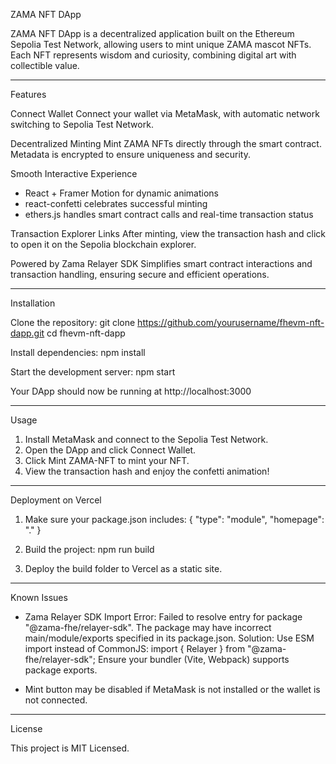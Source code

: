 ZAMA NFT DApp

ZAMA NFT DApp is a decentralized application built on the Ethereum Sepolia Test Network, allowing users to mint unique ZAMA mascot NFTs. Each NFT represents wisdom and curiosity, combining digital art with collectible value.

------------------------------------------------------------

Features

Connect Wallet
Connect your wallet via MetaMask, with automatic network switching to Sepolia Test Network.

Decentralized Minting
Mint ZAMA NFTs directly through the smart contract. Metadata is encrypted to ensure uniqueness and security.

Smooth Interactive Experience
- React + Framer Motion for dynamic animations
- react-confetti celebrates successful minting
- ethers.js handles smart contract calls and real-time transaction status

Transaction Explorer Links
After minting, view the transaction hash and click to open it on the Sepolia blockchain explorer.

Powered by Zama Relayer SDK
Simplifies smart contract interactions and transaction handling, ensuring secure and efficient operations.

------------------------------------------------------------

Installation

Clone the repository:
git clone https://github.com/yourusername/fhevm-nft-dapp.git
cd fhevm-nft-dapp

Install dependencies:
npm install

Start the development server:
npm start

Your DApp should now be running at http://localhost:3000

------------------------------------------------------------

Usage

1. Install MetaMask and connect to the Sepolia Test Network.
2. Open the DApp and click Connect Wallet.
3. Click Mint ZAMA-NFT to mint your NFT.
4. View the transaction hash and enjoy the confetti animation!

------------------------------------------------------------

Deployment on Vercel

1. Make sure your package.json includes:
{
  "type": "module",
  "homepage": "."
}

2. Build the project:
npm run build

3. Deploy the build folder to Vercel as a static site.

------------------------------------------------------------

Known Issues

- Zama Relayer SDK Import Error:
  Failed to resolve entry for package "@zama-fhe/relayer-sdk".
  The package may have incorrect main/module/exports specified in its package.json.
  Solution: Use ESM import instead of CommonJS:
    import { Relayer } from "@zama-fhe/relayer-sdk";
  Ensure your bundler (Vite, Webpack) supports package exports.

- Mint button may be disabled if MetaMask is not installed or the wallet is not connected.

------------------------------------------------------------

License

This project is MIT Licensed.
